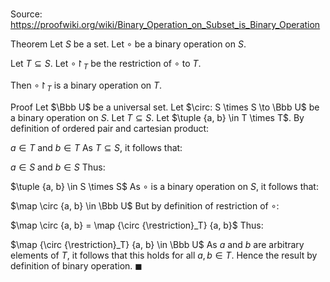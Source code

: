 # 

Source: https://proofwiki.org/wiki/Binary_Operation_on_Subset_is_Binary_Operation

Theorem
Let $S$ be a set.
Let $\circ$ be a binary operation on $S$.

Let $T \subseteq S$.
Let $\circ {\restriction}_T$ be the restriction of $\circ$ to $T$.

Then $\circ {\restriction}_T$ is a binary operation on $T$.


Proof
Let $\Bbb U$ be a universal set.
Let $\circ: S \times S \to \Bbb U$ be a binary operation on $S$.
Let $T \subseteq S$.
Let $\tuple {a, b} \in T \times T$.
By definition of ordered pair and cartesian product:

$a \in T$ and $b \in T$
As $T \subseteq S$, it follows that:

$a \in S$ and $b \in S$
Thus:

$\tuple {a, b} \in S \times S$
As $\circ$ is a binary operation on $S$, it follows that:

$\map \circ {a, b} \in \Bbb U$
But by definition of restriction of $\circ$:

$\map \circ {a, b} = \map {\circ {\restriction}_T} {a, b}$
Thus:

$\map {\circ {\restriction}_T} {a, b} \in \Bbb U$
As $a$ and $b$ are arbitrary elements of $T$, it follows that this holds for all $a, b \in T$.
Hence the result by definition of binary operation.
$\blacksquare$





